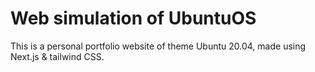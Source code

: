 # Web simulation of UbuntuOS

This is a personal portfolio website of theme Ubuntu 20.04, made using Next.js & tailwind CSS.


